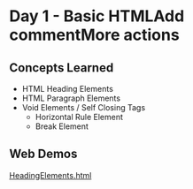 # Day 1 - Basic HTMLAdd commentMore actions
## Concepts Learned
- HTML Heading Elements
- HTML Paragraph Elements
- Void Elements / Self Closing Tags
  - Horizontal Rule Element
  - Break Element
## Web Demos
[HeadingElements.html](https://chaitanyakrishnakumar.github.io/web-kitchen/Day1/HeadingElements.html)
